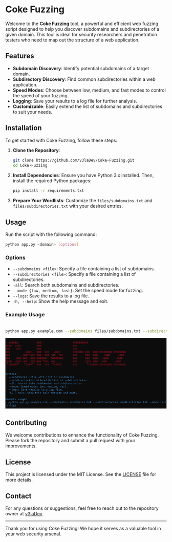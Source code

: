 # Coke Fuzzing

Welcome to the **Coke Fuzzing** tool, a powerful and efficient web fuzzing script designed to help you discover subdomains and subdirectories of a given domain. This tool is ideal for security researchers and penetration testers who need to map out the structure of a web application.

## Features

- **Subdomain Discovery**: Identify potential subdomains of a target domain.
- **Subdirectory Discovery**: Find common subdirectories within a web application.
- **Speed Modes**: Choose between low, medium, and fast modes to control the speed of your fuzzing.
- **Logging**: Save your results to a log file for further analysis.
- **Customizable**: Easily extend the list of subdomains and subdirectories to suit your needs.

## Installation

To get started with Coke Fuzzing, follow these steps:

1. **Clone the Repository**:
   ```bash
   git clone https://github.com/v3laDev/Coke-Fuzzing.git
   cd Coke-Fuzzing
   ```

2. **Install Dependencies**:
   Ensure you have Python 3.x installed. Then, install the required Python packages:
   ```bash
   pip install -r requirements.txt
   ```

3. **Prepare Your Wordlists**:
   Customize the `files/subdomains.txt` and `files/subdirectories.txt` with your desired entries.

## Usage

Run the script with the following command:
```bash
python app.py <domain> [options]
```


### Options

- `--subdomains <file>`: Specify a file containing a list of subdomains.
- `--subdirectories <file>`: Specify a file containing a list of subdirectories.
- `-all`: Search both subdomains and subdirectories.
- `--mode {low, medium, fast}`: Set the speed mode for fuzzing.
- `--logs`: Save the results to a log file.
- `-h, --help`: Show the help message and exit.

### Example Usage

```bash

python app.py example.com --subdomains files/subdomains.txt --subdirectories files/subdirectories.txt --mode fast --logs

```
![Example](https://github.com/v3laDev/Coke-Fuzzing/blob/main/images/example.PNG)
<br>

## Contributing

We welcome contributions to enhance the functionality of Coke Fuzzing. Please fork the repository and submit a pull request with your improvements.

## License

This project is licensed under the MIT License. See the [LICENSE](LICENSE) file for more details.

## Contact

For any questions or suggestions, feel free to reach out to the repository owner at [v3laDev](https://github.com/v3laDev).

---

Thank you for using Coke Fuzzing! We hope it serves as a valuable tool in your web security arsenal.

